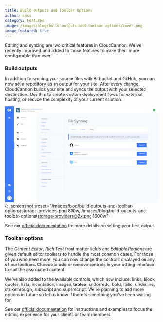 ```yaml
---
title: Build Outputs and Toolbar Options
author: ross
category: Features
image: /images/blog/build-outputs-and-toolbar-options/cover.png
image_featured: true
---
```



Editing and syncing are two critical features in CloudCannon. We've recently improved and added to those features to make them more configurable than ever.

### Build outputs

In addition to syncing your source files with Bitbucket and GitHub, you can now set a repository as an output for your site. After every change, CloudCannon builds your site and syncs the output with your selected destination. Use this to create custom deployment flows for external hosting, or reduce the complexity of your current solution.

![Storage Providers interface](/images/blog/build-outputs-and-toolbar-options/storage-providers.png){: .screenshot srcset="/images/blog/build-outputs-and-toolbar-options/storage-providers.png 800w, /images/blog/build-outputs-and-toolbar-options/storage-providers@2x.png 1600w"}

See our [official documentation](https://docs.cloudcannon.com/syncing/output/) for more details on setting your first output.

### Toolbar options

The *Content Editor*, *Rich Text* front matter fields and *Editable Regions* are given default editor toolbars to handle the most common cases. For those of you who need more, you can now change the controls displayed on any of our toolbars. Choose to add or remove controls in your editing interface to suit the associated content.

We've also added to the available controls, which now include: links, block quotes, lists, indentation, images, **tables**, undo/redo, bold, italic, underline, strikethrough, subscript and superscript. We're planning to add more options in future so let us know if there's something you've been waiting for.

See our [official documentation](https://docs.cloudcannon.com/editing/options/) for instructions and examples to focus the editing experience for your clients or team members.